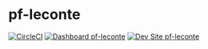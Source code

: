 # pf-leconte

[![CircleCI](https://circleci.com/gh/Orange142/pf-leconte.svg?style=shield)](https://circleci.com/gh/Orange142/pf-leconte)
[![Dashboard pf-leconte](https://img.shields.io/badge/dashboard-pf_leconte-yellow.svg)](https://dashboard.pantheon.io/sites/b6c1226d-5d5e-4509-b693-8b7a34b275d6#dev/code)
[![Dev Site pf-leconte](https://img.shields.io/badge/site-pf_leconte-blue.svg)](http://dev-pf-leconte.pantheonsite.io/)
